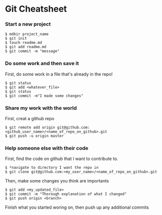 # Git Cheatsheet

### Start a new project

```shell
$ mdkir project_name
$ git init
$ touch readme.md
$ git add readme.md
$ git commit -m "message"
```

### Do some work and then save it

First, do some work in a file that's already in the repo!

```shell
$ git status
$ git add <whatever_file>
$ git status
$ git commit -m"I made some changes"
```

### Share my work with the world

First, creat a github repo

```shell
$ git remote add origin git@github.com:<github_user_name>/<name_of_repo_on_github>.git
$ git push -u origin master
```

### Help someone else with their code

First, find the code on github that I want to contribute to.

```shell
$ *navigate to directory I want the repo in
$ git clone git@github.com:<my_user_name>/<name_of_repo_on_github>.git
```
Then, make some changes you think are importants

```shell
$ git add <my_updated_file>
$ git commit -m "Thorough explanation of what I changed"
$ git push origin <branch>
```

Finish what you started woring on, then push up any additional commits



